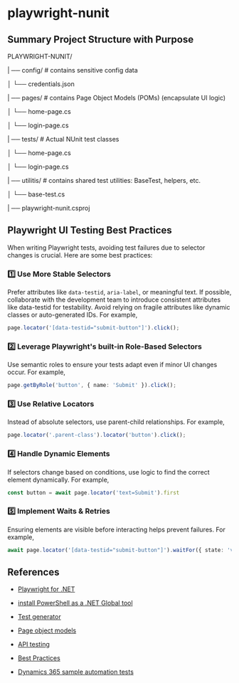 # playwright-nunit

## Summary Project Structure with Purpose

PLAYWRIGHT-NUNIT/

| ── config/                # contains sensitive config data

│    └── credentials.json   

| ── pages/         # contains Page Object Models (POMs) (encapsulate UI logic)
 
│    └── home-page.cs

│    └── login-page.cs   

| ── tests/         # Actual NUnit test classes

│    └── home-page.cs

│    └── login-page.cs  

| ── utilitis/      # contains shared test utilities: BaseTest, helpers, etc.

│    └── base-test.cs

| ── playwright-nunit.csproj


##
## Playwright UI Testing Best Practices

When writing Playwright tests, avoiding test failures due to selector changes is crucial. Here are some best practices:

### 1️⃣ Use More Stable Selectors
Prefer attributes like `data-testid`, `aria-label`, or meaningful text. If possible, collaborate with the development team to introduce consistent attributes like data-testid for testability. Avoid relying on fragile attributes like dynamic classes or auto-generated IDs. For example,
```typescript
page.locator('[data-testid="submit-button"]').click();

```

### 2️⃣ Leverage Playwright's built-in Role-Based Selectors
Use semantic roles to ensure your tests adapt even if minor UI changes occur. For example,
```typescript
page.getByRole('button', { name: 'Submit' }).click();

```

### 3️⃣ Use Relative Locators
Instead of absolute selectors, use parent-child relationships. For example,
```typescript
page.locator('.parent-class').locator('button').click();
```

### 4️⃣ Handle Dynamic Elements
If selectors change based on conditions, use logic to find the correct element dynamically. For example,
```typescript
const button = await page.locator('text=Submit').first
```

### 5️⃣ Implement Waits & Retries
Ensuring elements are visible before interacting helps prevent failures. For example,
```typescript
await page.locator('[data-testid="submit-button"]').waitFor({ state: 'visible' });
```


## References

- [Playwright for .NET](https://playwright.dev/dotnet/docs/intro)

- [install PowerShell as a .NET Global tool](https://learn.microsoft.com/en-us/powershell/scripting/install/installing-powershell-on-windows?view=powershell-7.5#install-as-a-net-global-tool)

- [Test generator](https://playwright.dev/dotnet/docs/codegen)

- [Page object models](https://playwright.dev/dotnet/docs/pom)

- [API testing](https://playwright.dev/dotnet/docs/api-testing)

- [Best Practices](https://playwright.dev/docs/best-practices)

- [Dynamics 365 sample automation tests](https://github.com/microsoft/Dynamics-365-FastTrack-Implementation-Assets/tree/master/Customer%20Service/Testing/Automation/Playwright/Samples/automation)
